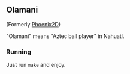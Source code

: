 ## Olamani

(Formerly [Phoenix2D](https://github.com/ivanGzz/Phoenix2D))

"Olamani" means "Aztec ball player" in Nahuatl.

### Running

Just run ```make``` and enjoy.
